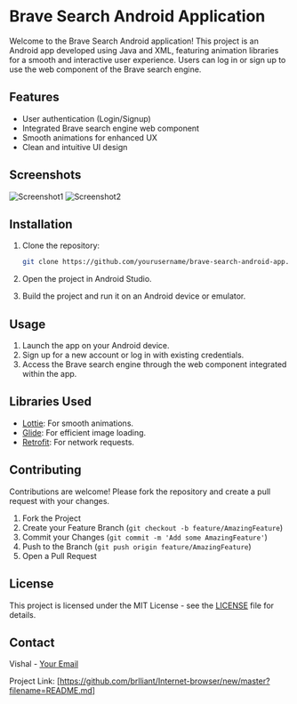# Brave Search Android Application

Welcome to the Brave Search Android application! This project is an Android app developed using Java and XML, featuring animation libraries for a smooth and interactive user experience. Users can log in or sign up to use the web component of the Brave search engine.

## Features

- User authentication (Login/Signup)
- Integrated Brave search engine web component
- Smooth animations for enhanced UX
- Clean and intuitive UI design

## Screenshots

![Screenshot1](path/to/screenshot1.png)
![Screenshot2](path/to/screenshot2.png)

## Installation

1. Clone the repository:
    ```sh
    git clone https://github.com/yourusername/brave-search-android-app.git
    ```

2. Open the project in Android Studio.

3. Build the project and run it on an Android device or emulator.

## Usage

1. Launch the app on your Android device.
2. Sign up for a new account or log in with existing credentials.
3. Access the Brave search engine through the web component integrated within the app.

## Libraries Used

- [Lottie](https://github.com/airbnb/lottie-android): For smooth animations.
- [Glide](https://github.com/bumptech/glide): For efficient image loading.
- [Retrofit](https://square.github.io/retrofit/): For network requests.

## Contributing

Contributions are welcome! Please fork the repository and create a pull request with your changes.

1. Fork the Project
2. Create your Feature Branch (`git checkout -b feature/AmazingFeature`)
3. Commit your Changes (`git commit -m 'Add some AmazingFeature'`)
4. Push to the Branch (`git push origin feature/AmazingFeature`)
5. Open a Pull Request

## License

This project is licensed under the MIT License - see the [LICENSE](LICENSE) file for details.

## Contact

Vishal - [Your Email](mailto:your.email@example.com)

Project Link: [https://github.com/brlliant/Internet-browser/new/master?filename=README.md]
